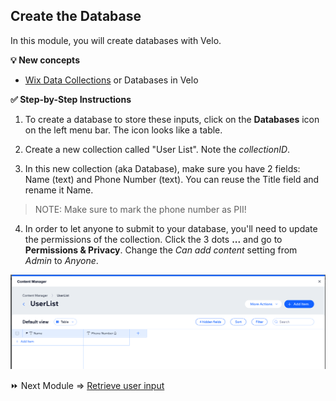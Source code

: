 ## Create the Database

In this module, you will create databases with Velo.

**:bulb: New concepts**
- [Wix Data Collections](https://support.wix.com/en/article/about-the-content-manager-7160473) or Databases in Velo

**:white_check_mark: Step-by-Step Instructions**

1. To create a database to store these inputs, click on the **Databases** icon on the left menu bar. The icon looks like a table.  

2. Create a new collection called "User List". Note the _collectionID_.

3. In this new collection (aka Database), make sure you have 2 fields: Name (text) and Phone Number (text). You can reuse the Title field and rename it Name.

> NOTE: Make sure to mark the phone number as PII!

4. In order to let anyone to submit to your database, you'll need to update the permissions of the collection. Click the 3 dots **...** and go to **Permissions & Privacy**. Change the _Can add content_ setting from _Admin_ to _Anyone_.


![example of the database](/assets/content.png)


:fast_forward: Next Module => [Retrieve user input](GET_DATA.md)
